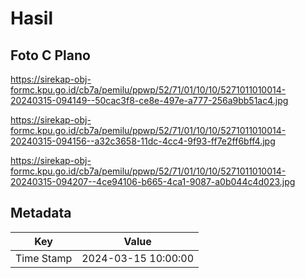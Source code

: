 # Hasil

## Foto C Plano

https://sirekap-obj-formc.kpu.go.id/cb7a/pemilu/ppwp/52/71/01/10/10/5271011010014-20240315-094149--50cac3f8-ce8e-497e-a777-256a9bb51ac4.jpg

https://sirekap-obj-formc.kpu.go.id/cb7a/pemilu/ppwp/52/71/01/10/10/5271011010014-20240315-094156--a32c3658-11dc-4cc4-9f93-ff7e2ff6bff4.jpg

https://sirekap-obj-formc.kpu.go.id/cb7a/pemilu/ppwp/52/71/01/10/10/5271011010014-20240315-094207--4ce94106-b665-4ca1-9087-a0b044c4d023.jpg


## Metadata

| Key        | Value               |
| ---------- | ------------------- |
| Time Stamp | 2024-03-15 10:00:00 |



